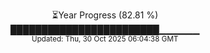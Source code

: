 <p align="center">
⏳Year Progress (82.81 %)<br>
████████████████████████▁▁▁▁▁▁ <br>
<sub>Updated: Thu, 30 Oct 2025 06:04:38 GMT</sub>
</p>

